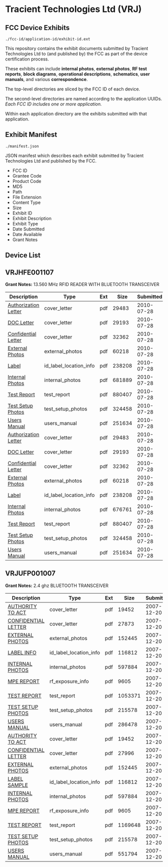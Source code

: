 # Tracient Technologies Ltd (VRJ)
## FCC Device Exhibits

```
./fcc-id/application-id/exhibit-id.ext
```

This repository contains the exhibit documents submitted by Tracient Technologies Ltd to (and published by) the FCC as part of the device certification process.

These exhibits can include **internal photos**, **external photos**, **RF test reports**, **block diagrams**, **operational descriptions**, **schematics**, **user manuals**, and various **correspondence**.

The top-level directories are sliced by the FCC ID of each device.

The second-level directories are named according to the application UUIDs. *Each FCC ID includes one or more application.*

Within each application directory are the exhibits submitted with that application. 

## Exhibit Manifest

```
./manifest.json
```

JSON manifest which describes each exhibit submitted by Tracient Technologies Ltd and published by the FCC.

- FCC ID
- Grantee Code
- Product Code
- MD5
- Path
- File Extension
- Content Type
- Size
- Exhibit ID
- Exhibit Description
- Exhibit Type
- Date Submitted
- Date Available
- Grant Notes

## Device List
## VRJHFE001107
**Grant Notes:** 13.560 MHz RFID READER WITH BLUETOOTH TRANSCEIVER

| Description | Type | Ext | Size | Submitted | Available |
| ----------- | ---- | --- | ---- | --------- | --------- |
| [Authorization Letter](VRJHFE001107/8efb44920017c77a26fc67b4f567694c/1318776.pdf) | cover_letter | pdf | 29483 | 2010-07-28 | 2010-07-29 |
| [DOC Letter](VRJHFE001107/8efb44920017c77a26fc67b4f567694c/1318777.pdf) | cover_letter | pdf | 29193 | 2010-07-28 | 2010-07-29 |
| [Confidential Letter](VRJHFE001107/8efb44920017c77a26fc67b4f567694c/1318784.pdf) | cover_letter | pdf | 32362 | 2010-07-28 | 2010-07-29 |
| [External Photos](VRJHFE001107/8efb44920017c77a26fc67b4f567694c/1318778.pdf) | external_photos | pdf | 60218 | 2010-07-28 | 2010-07-29 |
| [Label](VRJHFE001107/8efb44920017c77a26fc67b4f567694c/1318780.pdf) | id_label_location_info | pdf | 238208 | 2010-07-28 | 2010-07-29 |
| [Internal Photos](VRJHFE001107/8efb44920017c77a26fc67b4f567694c/1318807.pdf) | internal_photos | pdf | 681889 | 2010-07-28 | 2010-07-29 |
| [Test Report](VRJHFE001107/8efb44920017c77a26fc67b4f567694c/1318782.pdf) | test_report | pdf | 880407 | 2010-07-28 | 2010-07-29 |
| [Test Setup Photos](VRJHFE001107/8efb44920017c77a26fc67b4f567694c/1318783.pdf) | test_setup_photos | pdf | 324458 | 2010-07-28 | 2010-07-29 |
| [Users Manual](VRJHFE001107/8efb44920017c77a26fc67b4f567694c/1318781.pdf) | users_manual | pdf | 251634 | 2010-07-28 | 2010-07-29 |
| [Authorization Letter](VRJHFE001107/b325ef36f4e1b691a8ebb958b9f08c23/1318776.pdf) | cover_letter | pdf | 29483 | 2010-07-28 | 2010-07-29 |
| [DOC Letter](VRJHFE001107/b325ef36f4e1b691a8ebb958b9f08c23/1318777.pdf) | cover_letter | pdf | 29193 | 2010-07-28 | 2010-07-29 |
| [Confidential Letter](VRJHFE001107/b325ef36f4e1b691a8ebb958b9f08c23/1318784.pdf) | cover_letter | pdf | 32362 | 2010-07-28 | 2010-07-29 |
| [External Photos](VRJHFE001107/b325ef36f4e1b691a8ebb958b9f08c23/1318778.pdf) | external_photos | pdf | 60218 | 2010-07-28 | 2010-07-29 |
| [Label](VRJHFE001107/b325ef36f4e1b691a8ebb958b9f08c23/1318780.pdf) | id_label_location_info | pdf | 238208 | 2010-07-28 | 2010-07-29 |
| [Internal Photos](VRJHFE001107/b325ef36f4e1b691a8ebb958b9f08c23/1318779.pdf) | internal_photos | pdf | 676761 | 2010-07-28 | 2010-07-29 |
| [Test Report](VRJHFE001107/b325ef36f4e1b691a8ebb958b9f08c23/1318782.pdf) | test_report | pdf | 880407 | 2010-07-28 | 2010-07-29 |
| [Test Setup Photos](VRJHFE001107/b325ef36f4e1b691a8ebb958b9f08c23/1318783.pdf) | test_setup_photos | pdf | 324458 | 2010-07-28 | 2010-07-29 |
| [Users Manual](VRJHFE001107/b325ef36f4e1b691a8ebb958b9f08c23/1318781.pdf) | users_manual | pdf | 251634 | 2010-07-28 | 2010-07-29 |
## VRJUFP001007
**Grant Notes:** 2.4 ghz BLUETOOTH TRANSCEIVER

| Description | Type | Ext | Size | Submitted | Available |
| ----------- | ---- | --- | ---- | --------- | --------- |
| [AUTHORITY TO ACT](VRJUFP001007/0c26bf5cc8fe48fc0d9f158ddef19b7d/882294.pdf) | cover_letter | pdf | 19452 | 2007-12-20 | 2007-12-21 |
| [CONFIDENTIAL LETTER](VRJUFP001007/0c26bf5cc8fe48fc0d9f158ddef19b7d/882311.pdf) | cover_letter | pdf | 27873 | 2007-12-20 | 2007-12-21 |
| [EXTERNAL PHOTOS](VRJUFP001007/0c26bf5cc8fe48fc0d9f158ddef19b7d/882296.pdf) | external_photos | pdf | 152445 | 2007-12-20 | 2007-12-21 |
| [LABEL INFO](VRJUFP001007/0c26bf5cc8fe48fc0d9f158ddef19b7d/882300.pdf) | id_label_location_info | pdf | 116812 | 2007-12-20 | 2007-12-21 |
| [INTERNAL PHOTOS](VRJUFP001007/0c26bf5cc8fe48fc0d9f158ddef19b7d/882297.pdf) | internal_photos | pdf | 597884 | 2007-12-20 | 2007-12-21 |
| [MPE REPORT](VRJUFP001007/0c26bf5cc8fe48fc0d9f158ddef19b7d/882298.pdf) | rf_exposure_info | pdf | 9605 | 2007-12-20 | 2007-12-21 |
| [TEST REPORT](VRJUFP001007/0c26bf5cc8fe48fc0d9f158ddef19b7d/882309.pdf) | test_report | pdf | 1053371 | 2007-12-20 | 2007-12-21 |
| [TEST SETUP PHOTOS](VRJUFP001007/0c26bf5cc8fe48fc0d9f158ddef19b7d/882301.pdf) | test_setup_photos | pdf | 215578 | 2007-12-20 | 2007-12-21 |
| [USERS MANUAL](VRJUFP001007/0c26bf5cc8fe48fc0d9f158ddef19b7d/882317.pdf) | users_manual | pdf | 286478 | 2007-12-20 | 2007-12-21 |
| [AUTHORITY TO ACT](VRJUFP001007/2095dd593ce6f751c1dc87900c75f577/882294.pdf) | cover_letter | pdf | 19452 | 2007-12-20 | 2007-12-21 |
| [CONFIDENTIAL LETTER](VRJUFP001007/2095dd593ce6f751c1dc87900c75f577/882295.pdf) | cover_letter | pdf | 27996 | 2007-12-20 | 2007-12-21 |
| [EXTERNAL PHOTOS](VRJUFP001007/2095dd593ce6f751c1dc87900c75f577/882296.pdf) | external_photos | pdf | 152445 | 2007-12-20 | 2007-12-21 |
| [LABEL SAMPLE](VRJUFP001007/2095dd593ce6f751c1dc87900c75f577/882300.pdf) | id_label_location_info | pdf | 116812 | 2007-12-20 | 2007-12-21 |
| [INTERNAL PHOTOS](VRJUFP001007/2095dd593ce6f751c1dc87900c75f577/882297.pdf) | internal_photos | pdf | 597884 | 2007-12-20 | 2007-12-21 |
| [MPE REPORT](VRJUFP001007/2095dd593ce6f751c1dc87900c75f577/882298.pdf) | rf_exposure_info | pdf | 9605 | 2007-12-20 | 2007-12-21 |
| [TEST REPORT](VRJUFP001007/2095dd593ce6f751c1dc87900c75f577/882293.pdf) | test_report | pdf | 1169648 | 2007-12-20 | 2007-12-21 |
| [TEST SETUP PHOTOS](VRJUFP001007/2095dd593ce6f751c1dc87900c75f577/882301.pdf) | test_setup_photos | pdf | 215578 | 2007-12-20 | 2007-12-21 |
| [USERS MANUAL](VRJUFP001007/2095dd593ce6f751c1dc87900c75f577/882299.pdf) | users_manual | pdf | 551794 | 2007-12-20 | 2007-12-21 |
